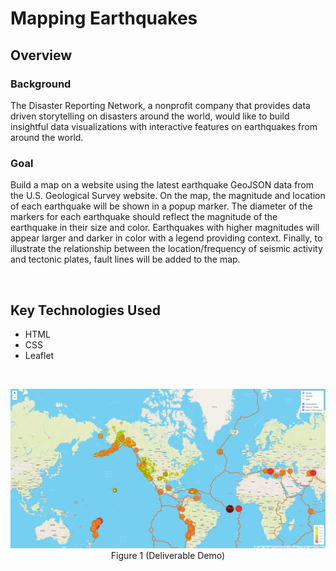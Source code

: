 # Mapping Earthquakes

## Overview

### Background
The Disaster Reporting Network, a nonprofit company that provides data driven storytelling on disasters around the world, would like to build insightful data visualizations with interactive features on earthquakes from around the world. 

### Goal
Build a map on a website using the latest earthquake GeoJSON data from the U.S. Geological Survey website. On the map, the magnitude and location of each earthquake will be shown in a popup marker. The diameter of the markers for each earthquake should reflect the magnitude of the earthquake in their size and color. Earthquakes with higher magnitudes will appear larger and darker in color with a legend providing context. Finally, to illustrate the relationship between the location/frequency of seismic activity and tectonic plates, fault lines will be added to the map.

</br>

## Key Technologies Used
- HTML 
- CSS
- Leaflet

<br>

<p align="center">
    <img src="demo.PNG">
    Figure 1 (Deliverable Demo)
</p>
